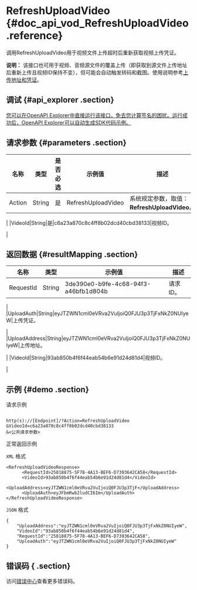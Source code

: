 # RefreshUploadVideo {#doc_api_vod_RefreshUploadVideo .reference}

调用RefreshUploadVideo用于视频文件上传超时后重新获取视频上传凭证。

**说明：** 该接口也可用于视频、音频源文件的覆盖上传（即获取到源文件上传地址后重新上传且视频ID保持不变），但可能会自动触发转码和截图。使用说明参考[上传地址和凭证](https://help.aliyun.com/document_detail/55397.html?spm=a2c4g.11186623.2.16.5c305e928RPgXF)。

## 调试 {#api_explorer .section}

[您可以在OpenAPI Explorer中直接运行该接口，免去您计算签名的困扰。运行成功后，OpenAPI Explorer可以自动生成SDK代码示例。](https://api.aliyun.com/#product=vod&api=RefreshUploadVideo&type=RPC&version=2017-03-21)

## 请求参数 {#parameters .section}

|名称|类型|是否必选|示例值|描述|
|--|--|----|---|--|
|Action|String|是|RefreshUploadVideo|系统规定参数，取值： **RefreshUploadVideo**。

 |
|VideoId|String|是|c6a23a870c8c4ff8b02dcd40cbd38133|视频ID。

 |

## 返回数据 {#resultMapping .section}

|名称|类型|示例值|描述|
|--|--|---|--|
|RequestId|String|3de390e0-b9fe-4c68-94f3-a46bfb1d804b|请求ID。

 |
|UploadAuth|String|eyJTZWN1cml0eVRva2VuIjoiQ0FJU3p3TjFxNkZ0NUIyeW|上传凭证。

 |
|UploadAddress|String|eyJTZWN1cml0eVRva2VuIjoiQ0FJU3p3TjFxNkZ0NUIyeW|上传地址。

 |
|VideoId|String|93ab850b4f6f44eab54b6e91d24d81d4|视频ID。

 |

## 示例 {#demo .section}

请求示例

``` {#request_demo}

http(s)://[Endpoint]/?Action=RefreshUploadVideo
&VideoId=c6a23a870c8c4ff8b02dcd40cbd38133
&<公共请求参数>

```

正常返回示例

`XML` 格式

``` {#xml_return_success_demo}
<RefreshUploadVideoResponse>
	  <RequestId>25818875-5F78-4A13-BEF6-D7393642CA58</RequestId>
	  <VideoId>93ab850b4f6f44eab54b6e91d24d81d4</VideoId>
	  <UploadAddress>eyJTZWN1cml0eVRva2VuIjoiQ0FJU3p3TjF</UploadAddress>
	  <UploadAuth>eyJFbmRwb2ludCI6Im</UploadAuth>
</RefreshUploadVideoResponse>
```

`JSON` 格式

``` {#json_return_success_demo}
{
	"UploadAddress":"eyJTZWN1cml0eVRva2VuIjoiQ0FJU3p3TjFxNkZ0NUIyeW",
	"VideoId":"93ab850b4f6f44eab54b6e91d24d81d4",
	"RequestId":"25818875-5F78-4A13-BEF6-D7393642CA58",
	"UploadAuth":"eyJTZWN1cml0eVRva2VuIjoiQ0FJU3p3TjFxNkZ0NUIyeW"
}
```

## 错误码 { .section}

访问[错误中心](https://error-center.aliyun.com/status/product/vod)查看更多错误码。

